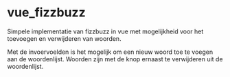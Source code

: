 # vue_fizzbuzz
Simpele implementatie van fizzbuzz in vue met mogelijkheid voor het toevoegen en verwijderen van woorden.

Met de invoervoelden is het mogelijk om een nieuw woord toe te voegen aan de woordenlijst. 
Woorden zijn met de knop ernaast te verwijderen uit de woordenlijst.
